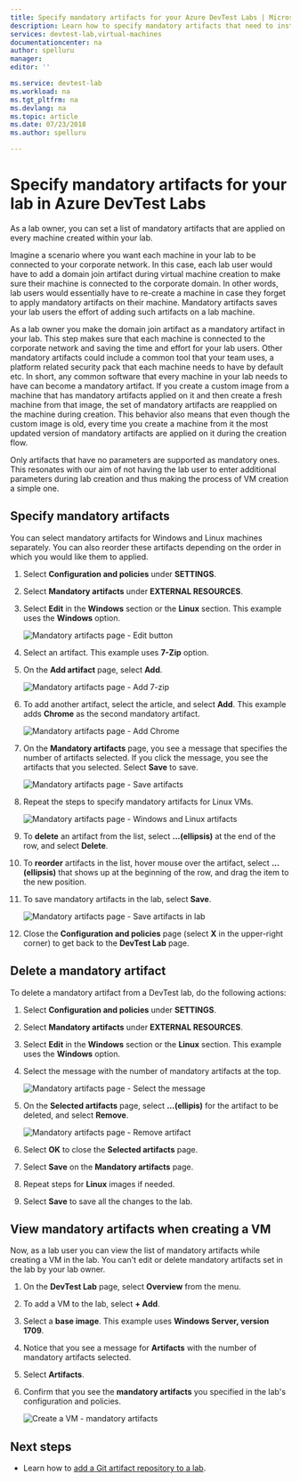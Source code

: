 ```yaml
---
title: Specify mandatory artifacts for your Azure DevTest Labs | Microsoft Docs
description: Learn how to specify mandatory artifacts that need to installed prior to installing any user-selected artifacts on virtual machines (VMs) in the lab. 
services: devtest-lab,virtual-machines
documentationcenter: na
author: spelluru
manager: 
editor: ''

ms.service: devtest-lab
ms.workload: na
ms.tgt_pltfrm: na
ms.devlang: na
ms.topic: article
ms.date: 07/23/2018
ms.author: spelluru

---
```

# Specify mandatory artifacts for your lab in Azure DevTest Labs
As a lab owner, you can set a list of mandatory artifacts that are applied on every machine created within your lab.

Imagine a scenario where you want each machine in your lab to be connected to your corporate network. In this case, each lab user would have to add a domain join artifact during virtual machine creation to make sure their machine is connected to the corporate domain. In other words, lab users would essentially have to re-create a machine in case they forget to apply mandatory artifacts on their machine. Mandatory artifacts saves your lab users the effort of adding such artifacts on a lab machine.  
 
As a lab owner you make the domain join artifact as a mandatory artifact in your lab. This step makes sure that each machine is connected to the corporate network and saving the time and effort for your lab users. Other mandatory artifacts could include a common tool that your team uses, a platform related security pack that each machine needs to have by default etc. In short, any common software that every machine in your lab needs to have can become a mandatory artifact. If you create a custom image from a machine that has mandatory artifacts applied on it and then create a fresh machine from that image, the set of mandatory artifacts are reapplied on the machine during creation. This behavior also means that even though the custom image is old, every time you create a machine from it the most updated version of mandatory artifacts are applied on it during the creation flow. 
 
Only artifacts that have no parameters are supported as mandatory ones. This resonates with our aim of not having the lab user to enter additional parameters during lab creation and thus making the process of VM creation a simple one. 


## Specify mandatory artifacts
You can select mandatory artifacts for Windows and Linux machines separately. You can also reorder these artifacts depending on the order in which you would like them to applied. 


1. Select **Configuration and policies** under **SETTINGS**. 
2. Select **Mandatory artifacts** under **EXTERNAL RESOURCES**. 
3. Select **Edit** in the **Windows** section or the **Linux** section. This example uses the **Windows** option. 

    ![Mandatory artifacts page - Edit button](media/devtest-lab-mandatory-artifacts/mandatory-artifacts-edit-button.png)
4. Select an artifact. This example uses **7-Zip** option. 
5. On the **Add artifact** page, select **Add**. 

    ![Mandatory artifacts page - Add 7-zip](media/devtest-lab-mandatory-artifacts/add-seven-zip.png)
6. To add another artifact, select the article, and select **Add**. This example adds **Chrome** as the second mandatory artifact.

    ![Mandatory artifacts page - Add Chrome](media/devtest-lab-mandatory-artifacts/add-chrome.png)
7. On the **Mandatory artifacts** page, you see a message that specifies the number of artifacts selected. If you click the message, you see the artifacts that you selected. Select **Save** to save. 

    ![Mandatory artifacts page - Save artifacts](media/devtest-lab-mandatory-artifacts/save-artifacts.png)
8. Repeat the steps to specify mandatory artifacts for Linux VMs. 
    
    ![Mandatory artifacts page - Windows and Linux artifacts](media/devtest-lab-mandatory-artifacts/windows-linux-artifacts.png)
9. To **delete** an artifact from the list, select **...(ellipsis)** at the end of the row, and select **Delete**. 
10. To **reorder** artifacts in the list, hover mouse over the artifact, select **...(ellipsis)** that shows up at the beginning of the row, and drag the item to the new position. 
11. To save mandatory artifacts in the lab, select **Save**. 

    ![Mandatory artifacts page - Save artifacts in lab](media/devtest-lab-mandatory-artifacts/save-to-lab.png)
12. Close the **Configuration and policies** page (select **X** in the upper-right corner) to get back to the **DevTest Lab** page.  

## Delete a mandatory artifact
To delete a mandatory artifact from a DevTest lab, do the following actions: 

1. Select **Configuration and policies** under **SETTINGS**. 
2. Select **Mandatory artifacts** under **EXTERNAL RESOURCES**. 
3. Select **Edit** in the **Windows** section or the **Linux** section. This example uses the **Windows** option. 
4. Select the message with the number of mandatory artifacts at the top. 

    ![Mandatory artifacts page - Select the message](media/devtest-lab-mandatory-artifacts/select-message-artifacts.png)
5. On the **Selected artifacts** page, select **...(ellipis)** for the artifact to be deleted, and select **Remove**. 
    
    ![Mandatory artifacts page - Remove artifact](media/devtest-lab-mandatory-artifacts/remove-artifact.png)
6. Select **OK** to close the **Selected artifacts** page. 
7. Select **Save** on the **Mandatory artifacts** page.
8. Repeat steps for **Linux** images if needed. 
9. Select **Save** to save all the changes to the lab. 

## View mandatory artifacts when creating a VM
Now, as a lab user you can view the list of mandatory artifacts while creating a VM in the lab. You can't edit or delete mandatory artifacts set in the lab by your lab owner.

1. On the **DevTest Lab** page, select **Overview** from the menu.
2. To add a VM to the lab, select **+ Add**. 
3. Select a **base image**. This example uses **Windows Server, version 1709**.
4. Notice that you see a message for **Artifacts** with the number of mandatory artifacts selected. 
5. Select **Artifacts**. 
6. Confirm that you see the **mandatory artifacts** you specified in the lab's configuration and policies. 

    ![Create a VM - mandatory artifacts](media/devtest-lab-mandatory-artifacts/create-vm-artifacts.png)

## Next steps
* Learn how to [add a Git artifact repository to a lab](devtest-lab-add-artifact-repo.md).

